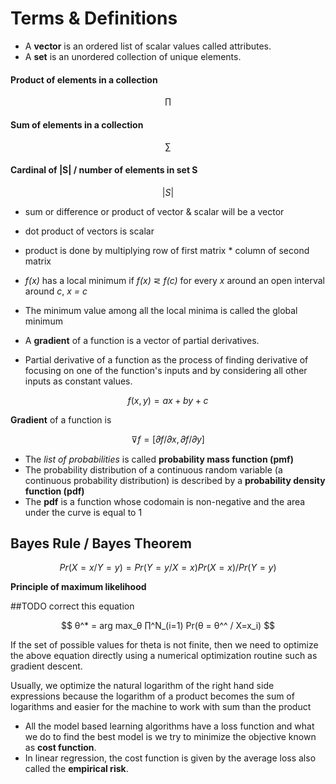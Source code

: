 # Terms & Definitions

- A **vector** is an ordered list of scalar values called attributes.
- A **set** is an unordered collection of unique elements.

#### Product of elements in a collection

$$
∏
$$

#### Sum of elements in a collection

$$
∑
$$

#### Cardinal of |S| / number of elements in set S

$$
|S|
$$

- sum or difference or product of vector & scalar will be a vector
- dot product of vectors is scalar
- product is done by multiplying row of first matrix * column of second matrix


- *f(x)* has a local minimum if *f(x)* ⋜ *f(c)* for every *x* around an open interval around *c*, *x = c*
- The minimum value among all the local minima is called the global minimum
- A **gradient** of a function is a vector of partial derivatives.
- Partial derivative of a function as the process of finding derivative of focusing on one of the function's inputs and
  by considering all other inputs as constant values.

$$
f(x,y) = ax + by + c
$$

**Gradient** of a function is

$$
⊽f = [𝜕f/𝜕x, 𝜕f/𝜕y]
$$

- The *list of probabilities* is called **probability mass function (pmf)**
- The probability distribution of a continuous random variable (a continuous probability distribution) is described by
  a **probability density function (pdf)**
- The **pdf** is a function whose codomain is non-negative and the area under the curve is equal to 1

## Bayes Rule / Bayes Theorem

$$
Pr(X=x/Y=y) = Pr(Y=y/X=x)Pr(X=x) / Pr(Y=y)
$$

**Principle of maximum likelihood**

##TODO correct this equation

$$
θ^* = arg max_θ ∏^N_(i=1) Pr(θ = θ^^ / X=x_i)
$$

If the set of possible values for theta is not finite, then we need to optimize the above equation directly using a
numerical optimization routine such as gradient descent.

Usually, we optimize the natural logarithm of the right hand side expressions because the logarithm of a product becomes
the sum of logarithms and easier for the machine to work with sum than the product

- All the model based learning algorithms have a loss function and what we do to find the best model is we try to
  minimize the objective known as **cost function**.
- In linear regression, the cost function is given by the average loss also called the **empirical risk**.
